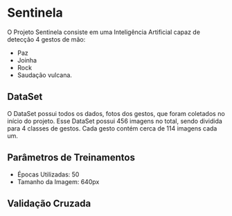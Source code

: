 # Sentinela
  O Projeto Sentinela consiste em uma Inteligência Artificial capaz de detecção 4 gestos de mão: 
  - Paz 
  - Joinha 
  - Rock 
  - Saudação vulcana.

## DataSet
  O DataSet possui todos os dados, fotos dos gestos, que foram coletados no início do projeto. Esse DataSet possui 456 imagens no total, sendo dividida para 4 classes de gestos. Cada gesto contém cerca de 114 imagens cada um.

## Parâmetros de Treinamentos
   
- Épocas Utilizadas: 50
- Tamanho da Imagem: 640px

## Validação Cruzada

